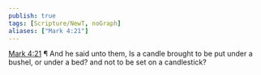 ```yaml
---
publish: true
tags: [Scripture/NewT, noGraph]
aliases: ["Mark 4:21"]
---
```

[Mark 4:21](https://churchofjesuschrist.org/study/scriptures/nt/mark/4?lang=eng&id=p21#p21) ¶ And he said unto them, Is a candle brought to be put under a bushel, or under a bed? and not to be set on a candlestick?
